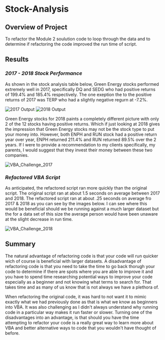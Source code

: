 # **Stock-Analysis**

## **Overview of Project**
To refactor the Module 2 soulution code to loop through the data and to determine if refactoring the code improved the run time of script. 

## **Results**

### _2017 - 2018 Stock Performance_
As shown in the stock analysis table below, Green Energy stocks performed extremely well in 2017, specifically DQ and SEDG who had positive returns of 199.4% and 185.4% respectively. The one exeption the to the positive returns of 2017 was TERP who had a slightly negative regurn at -7.2%. 

![2017 Output](https://user-images.githubusercontent.com/88597956/136121142-c18a0701-23ef-4c2b-ac0d-ba0b0ba2bd83.PNG)
![2018 Output](https://user-images.githubusercontent.com/88597956/136121146-6611b862-e1c1-4c58-ae30-417ce1900b45.PNG)


Green Energy stocks for 2018 paints a completely different picture with only 2 of the 12 stocks having positive returns. Which if just looking at 2018 gives the impression that Green Energy stocks may not be the stock type to put your money into. However, both ENPH and RUN stock had a positive return year over year, ENPH returned 211.4% and RUN returned 89.5% over the 2 years. If I were to provide a recommendation to my clients specifically, my parents, I would suggest that they invest their money between these two companies.


![VBA_Challenge_2017](https://user-images.githubusercontent.com/88597956/136120599-ed74d67e-2d12-4df4-9ebf-2b38b6d73743.PNG)


### _Refactored VBA Script_
As anticipated, the refactored script ran more quickly than the original script. The original script ran at about 1.5 seconds on average between 2017 and 2018. The refactored script ran at about .25 seconds on average fro 2017 & 2018 as you can see by the images below. I can see where this would be beneficial should we be running against a much larger dataset but the for a data set of this size the average person would have been unaware at the slight decrease in run time.

![VBA_Challenge_2018](https://user-images.githubusercontent.com/88597956/136120615-c20347cd-ae08-4237-bbb6-3404d3eac039.PNG)


## **Summary**
The natural advantage of refactoring code is that your code will run quicker wich of course is beneficial with larger datasets. A disadvantage of refactoring code is that you need to take the time to go back thorugh your code to determine if there are spots where you are able to improve it and you have to spend time researching potential ways to improve your code especially as a beginner and not knowing what terms to search for. That takes time and as many of us know that is not always we have a plethora of. 

When refactoring the original code, it was hard to not want it to mimic exactly what we had previously done as that is what we know as beginners into VBA. It was also challenging as I didn't always understand why running code in a particular way makes it run faster or slower. Turning one of the disadvantages into an advantage, is that should you have the time attempting to refactor your code is a really great way to learn more about VBA and better alternative ways to code that you wouldn't have thought of before.
